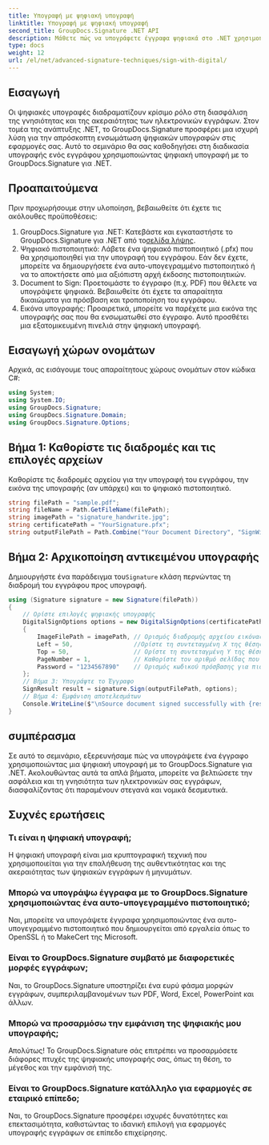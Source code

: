 ```yaml
---
title: Υπογραφή με ψηφιακή υπογραφή
linktitle: Υπογραφή με ψηφιακή υπογραφή
second_title: GroupDocs.Signature .NET API
description: Μάθετε πώς να υπογράφετε έγγραφα ψηφιακά στο .NET χρησιμοποιώντας GroupDocs.Signature. Βελτιώστε την ασφάλεια και την αυθεντικότητα με αυτό το ολοκληρωμένο σεμινάριο.
type: docs
weight: 12
url: /el/net/advanced-signature-techniques/sign-with-digital/
---
```

## Εισαγωγή
Οι ψηφιακές υπογραφές διαδραματίζουν κρίσιμο ρόλο στη διασφάλιση της γνησιότητας και της ακεραιότητας των ηλεκτρονικών εγγράφων. Στον τομέα της ανάπτυξης .NET, το GroupDocs.Signature προσφέρει μια ισχυρή λύση για την απρόσκοπτη ενσωμάτωση ψηφιακών υπογραφών στις εφαρμογές σας. Αυτό το σεμινάριο θα σας καθοδηγήσει στη διαδικασία υπογραφής ενός εγγράφου χρησιμοποιώντας ψηφιακή υπογραφή με το GroupDocs.Signature για .NET.
## Προαπαιτούμενα
Πριν προχωρήσουμε στην υλοποίηση, βεβαιωθείτε ότι έχετε τις ακόλουθες προϋποθέσεις:
1.  GroupDocs.Signature για .NET: Κατεβάστε και εγκαταστήστε το GroupDocs.Signature για .NET από το[σελίδα λήψης](https://releases.groupdocs.com/signature/net/).
2. Ψηφιακό πιστοποιητικό: Λάβετε ένα ψηφιακό πιστοποιητικό (.pfx) που θα χρησιμοποιηθεί για την υπογραφή του εγγράφου. Εάν δεν έχετε, μπορείτε να δημιουργήσετε ένα αυτο-υπογεγραμμένο πιστοποιητικό ή να το αποκτήσετε από μια αξιόπιστη αρχή έκδοσης πιστοποιητικών.
3. Document to Sign: Προετοιμάστε το έγγραφο (π.χ. PDF) που θέλετε να υπογράψετε ψηφιακά. Βεβαιωθείτε ότι έχετε τα απαραίτητα δικαιώματα για πρόσβαση και τροποποίηση του εγγράφου.
4. Εικόνα υπογραφής: Προαιρετικά, μπορείτε να παρέχετε μια εικόνα της υπογραφής σας που θα ενσωματωθεί στο έγγραφο. Αυτό προσθέτει μια εξατομικευμένη πινελιά στην ψηφιακή υπογραφή.

## Εισαγωγή χώρων ονομάτων
Αρχικά, ας εισάγουμε τους απαραίτητους χώρους ονομάτων στον κώδικα C#:
```csharp
using System;
using System.IO;
using GroupDocs.Signature;
using GroupDocs.Signature.Domain;
using GroupDocs.Signature.Options;
```
## Βήμα 1: Καθορίστε τις διαδρομές και τις επιλογές αρχείων
Καθορίστε τις διαδρομές αρχείου για την υπογραφή του εγγράφου, την εικόνα της υπογραφής (αν υπάρχει) και το ψηφιακό πιστοποιητικό.
```csharp
string filePath = "sample.pdf";
string fileName = Path.GetFileName(filePath);
string imagePath = "signature_handwrite.jpg";
string certificatePath = "YourSignature.pfx";
string outputFilePath = Path.Combine("Your Document Directory", "SignWithDigital", fileName);
```
## Βήμα 2: Αρχικοποίηση αντικειμένου υπογραφής
 Δημιουργήστε ένα παράδειγμα του`Signature` κλάση περνώντας τη διαδρομή του εγγράφου προς υπογραφή.
```csharp
using (Signature signature = new Signature(filePath))
{
    // Ορίστε επιλογές ψηφιακής υπογραφής
    DigitalSignOptions options = new DigitalSignOptions(certificatePath)
    {
        ImageFilePath = imagePath, // Ορισμός διαδρομής αρχείου εικόνας (προαιρετικό)
        Left = 50,                 //Ορίστε τη συντεταγμένη X της θέσης υπογραφής
        Top = 50,                  // Ορίστε τη συντεταγμένη Υ της θέσης υπογραφής
        PageNumber = 1,            // Καθορίστε τον αριθμό σελίδας που θέλετε να υπογράψετε
        Password = "1234567890"    // Ορισμός κωδικού πρόσβασης για πιστοποιητικό (αν απαιτείται)
    };
    // Βήμα 3: Υπογράψτε το Έγγραφο
    SignResult result = signature.Sign(outputFilePath, options);
    // Βήμα 4: Εμφάνιση αποτελεσμάτων
    Console.WriteLine($"\nSource document signed successfully with {result.Succeeded.Count} signature(s).\nFile saved at {outputFilePath}.");
}
```

## συμπέρασμα
Σε αυτό το σεμινάριο, εξερευνήσαμε πώς να υπογράψετε ένα έγγραφο χρησιμοποιώντας μια ψηφιακή υπογραφή με το GroupDocs.Signature για .NET. Ακολουθώντας αυτά τα απλά βήματα, μπορείτε να βελτιώσετε την ασφάλεια και τη γνησιότητα των ηλεκτρονικών σας εγγράφων, διασφαλίζοντας ότι παραμένουν στεγανά και νομικά δεσμευτικά.
## Συχνές ερωτήσεις
### Τι είναι η ψηφιακή υπογραφή;
Η ψηφιακή υπογραφή είναι μια κρυπτογραφική τεχνική που χρησιμοποιείται για την επαλήθευση της αυθεντικότητας και της ακεραιότητας των ψηφιακών εγγράφων ή μηνυμάτων.
### Μπορώ να υπογράψω έγγραφα με το GroupDocs.Signature χρησιμοποιώντας ένα αυτο-υπογεγραμμένο πιστοποιητικό;
Ναι, μπορείτε να υπογράψετε έγγραφα χρησιμοποιώντας ένα αυτο-υπογεγραμμένο πιστοποιητικό που δημιουργείται από εργαλεία όπως το OpenSSL ή το MakeCert της Microsoft.
### Είναι το GroupDocs.Signature συμβατό με διαφορετικές μορφές εγγράφων;
Ναι, το GroupDocs.Signature υποστηρίζει ένα ευρύ φάσμα μορφών εγγράφων, συμπεριλαμβανομένων των PDF, Word, Excel, PowerPoint και άλλων.
### Μπορώ να προσαρμόσω την εμφάνιση της ψηφιακής μου υπογραφής;
Απολύτως! Το GroupDocs.Signature σάς επιτρέπει να προσαρμόσετε διάφορες πτυχές της ψηφιακής υπογραφής σας, όπως τη θέση, το μέγεθος και την εμφάνισή της.
### Είναι το GroupDocs.Signature κατάλληλο για εφαρμογές σε εταιρικό επίπεδο;
Ναι, το GroupDocs.Signature προσφέρει ισχυρές δυνατότητες και επεκτασιμότητα, καθιστώντας το ιδανική επιλογή για εφαρμογές υπογραφής εγγράφων σε επίπεδο επιχείρησης.